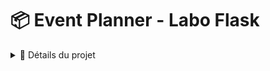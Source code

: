 # 📦 Event Planner - Labo Flask

<details>
<summary>📌 Détails du projet</summary>

## 🎯 Contexte

Développement d'une API REST en Flask permettant de gérer les événements, les utilisateurs, les inscriptions et les rôles.

---

## Objectifs pédagogiques

- Appliquer Flask en architecture MVC complète
- Utiliser SQLAlchemy pour le mapping base de données
- Implémenter la validation via Marshmallow
- Sécuriser l’API avec JWT
- Mettre en place des rôles (utilisateur, participant, admin)
- Utiliser Thunder Client ou Postman pour tester l’API

---

## Entités à modéliser

- User : id, email, password (hashé), nom, prénom, rôle (utilisateur/participant/admin), statut,
infos complémentaires (allergies, GSM...)
- Event : id, titre, date_debut, date_fin, lieu, statut (en attente, confirmé, passé)
- Theme : id, nom (lié à Event)
- Participation : id, id_user, id_event, confirmé
- Commentaire : id, contenu, id_user, id_event (autorisé uniquement si l'événement est passé)

---

## Gestion des rôles

- Utilisateur : inscription, demande de participation, commenter un événement passé
- Participant : compléter son profil, s’inscrire à un événement, voir ses événements
- Admin : créer événements et thèmes, valider les demandes, bannir un utilisateur

---

## 🚀 Fonctionnalités à implémenter

- 🔴 Inscription & connexion avec JWT
- 🔴 Consultation publique des événements par date/statut
- 🔴 Demande de rôle participant et validation par admin
- 🔴 Création/gestion des événements et thèmes par admin
- 🔴 Inscription à un événement par un participant
- 🔴 Ajout de commentaire sur un événement passé

---

</details>